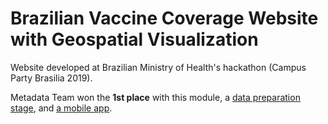 # Brazilian Vaccine Coverage Website with Geospatial Visualization
Website developed at Brazilian Ministry of Health's hackathon (Campus Party Brasilia 2019).

Metadata Team won the **1st place** with this module, a [data preparation stage](https://github.com/brunomoraisnc/hackathon-ze-gotinha-geospatial-data-preparation), and [a mobile app](https://github.com/brunomoraisnc/HackathonZeGotinha).

